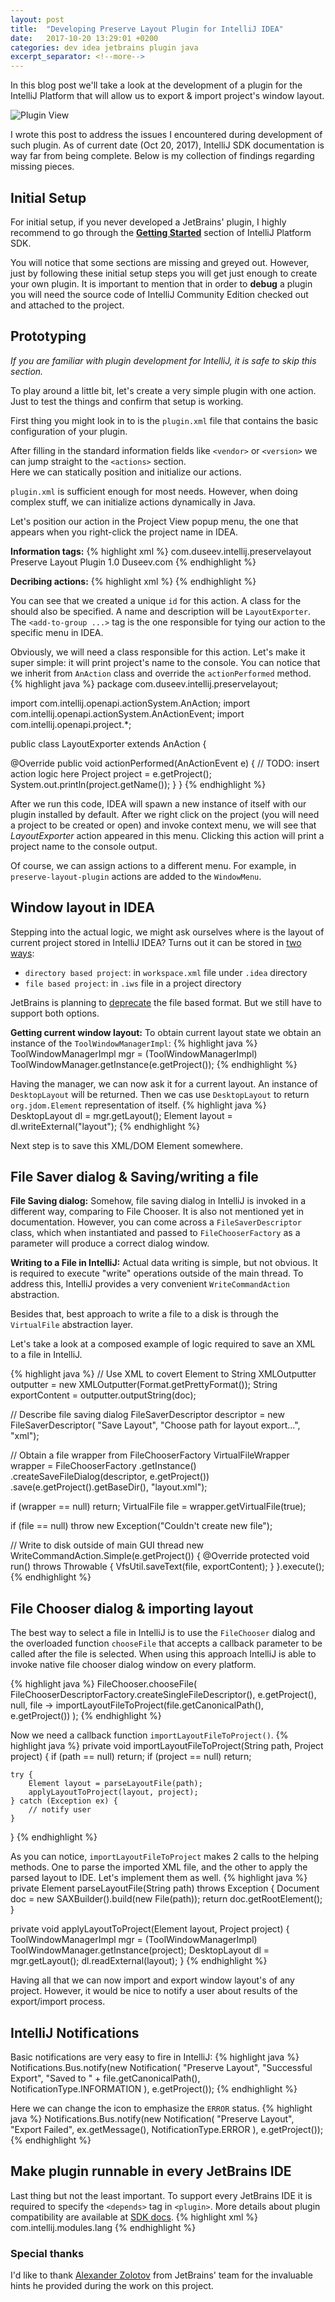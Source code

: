 ```yaml
---
layout: post
title:  "Developing Preserve Layout Plugin for IntelliJ IDEA"
date:   2017-10-20 13:29:01 +0200
categories: dev idea jetbrains plugin java
excerpt_separator: <!--more-->
---
```

In this blog post we'll take a look at the development of a plugin for the
IntelliJ Platform that will allow us to export & import project's window layout.

![Plugin View](https://image.ibb.co/mquG36/plugin_window.jpg)

I wrote this post to address the issues I encountered during development of
such plugin. As of
current date (Oct 20, 2017), IntelliJ SDK documentation is way far from being
complete. Below is my collection of findings regarding missing pieces.

<!--more-->

## Initial Setup
For initial setup, if you never developed a JetBrains' plugin, I highly
recommend to go through the [**Getting Started**][sdk-getting-started] section
of IntelliJ Platform SDK.

You will notice that some sections are missing and greyed out. However, just
by following these
initial setup steps you will get just enough to create your own plugin. It is
important to mention that in order to **debug** a plugin you will need
the source code of IntelliJ Community Edition checked out and attached to the
project.

## Prototyping
*If you are familiar with plugin development for IntelliJ, it is safe to skip
this section.*

To play around a little bit, let's create a very simple plugin with one action.
Just to test the things and confirm that setup is working.

First thing you might look in to is the `plugin.xml` file that contains the
basic configuration of your plugin.

After filling in the standard information fields like `<vendor>` or `<version>`
we can jump straight to the `<actions>` section.  
Here we can statically position and initialize our actions.

`plugin.xml` is sufficient enough for most needs. However, when doing complex
stuff, we can initialize actions dynamically in Java.

Let's position our
action in the Project View popup menu, the one that appears when you
right-click the project name in IDEA.

**Information tags:**
{% highlight xml %}
<id>com.duseev.intellij.preservelayout</id>
<name>Preserve Layout Plugin</name>
<version>1.0</version>
<vendor email="vagiz@duseev.com" url="http://duseev.com">Duseev.com</vendor>
{% endhighlight %}

**Decribing actions:**
{% highlight xml %}
<actions>
  <action id="ExportLayout"
          class="com.duseev.intellij.preservelayout.LayoutExporter"
          text="LayoutExporter"
          description="LayoutExporter">
  <add-to-group group-id="ProjectViewPopupMenu"
                anchor="after"
                relative-to-action="ExternalToolsGroup"/>
  </action>
</actions>
{% endhighlight %}

You can see that we created a unique `id` for this action. A class for the
should also be specified. A name and description will be `LayoutExporter`. The
`<add-to-group ...>` tag is the one responsible for tying our action to the
specific menu in IDEA.

Obviously, we will need a class responsible for this action. Let's make it
super simple: it will print project's name to the console. You can
notice that we inherit from `AnAction` class and override the
`actionPerformed` method.
{% highlight java %}
package com.duseev.intellij.preservelayout;

import com.intellij.openapi.actionSystem.AnAction;
import com.intellij.openapi.actionSystem.AnActionEvent;
import com.intellij.openapi.project.*;

public class LayoutExporter extends AnAction {

   @Override
   public void actionPerformed(AnActionEvent e) {
       // TODO: insert action logic here
       Project project = e.getProject();
       System.out.println(project.getName());
   }
}
{% endhighlight %}

After we run this code, IDEA will spawn a new instance of itself with our
plugin installed by default. After we right click on the project (you will need
a project to be created or open) and invoke context menu, we will see that
*LayoutExporter* action appeared in this menu. Clicking this action will
print a project name to the console output.

Of course, we can assign actions to a different menu. For example, in
`preserve-layout-plugin` actions are added to the `WindowMenu`.

## Window layout in IDEA
Stepping into the actual logic, we might ask ourselves where is the layout of
current project stored in IntelliJ IDEA? Turns out it can be stored in [two ways][sdk-about-projects]:
* `directory based project`: in `workspace.xml` file under `.idea` directory
* `file based project`: in `.iws` file in a project directory

JetBrains is planning to [deprecate][sdk-abandon-old] the file based format.
But we still have to support both options.

**Getting current window layout:**
To obtain current layout state we obtain an instance of the
`ToolWindowManagerImpl`:
{% highlight java %}
ToolWindowManagerImpl mgr = (ToolWindowManagerImpl) ToolWindowManager.getInstance(e.getProject());
{% endhighlight %}

Having the manager, we can now ask it for a current layout. An instance of
`DesktopLayout` will be returned. Then we cas use `DesktopLayout` to return
`org.jdom.Element` representation of itself.
{% highlight java %}
DesktopLayout dl = mgr.getLayout();
Element layout = dl.writeExternal("layout");
{% endhighlight %}

Next step is to save this XML/DOM Element somewhere.

## File Saver dialog & Saving/writing a file
**File Saving dialog:**
Somehow, file saving dialog in IntelliJ is invoked in a different way,
comparing to File Chooser. It is also not mentioned yet in documentation.
However, you can come across a `FileSaverDescriptor` class, which when
instantiated and passed to
`FileChooserFactory` as a parameter will produce a correct dialog window.

**Writing to a File in IntelliJ:**
Actual data writing is simple, but not obvious. It is required to execute
"write" operations outside of the main thread. To address this,
IntelliJ provides
a very convenient `WriteCommandAction` abstraction.

Besides that, best approach to write a file to a disk is through
the `VirtualFile` abstraction layer.

Let's take a look at a composed example of logic required to save an XML to
a file in IntelliJ.

{% highlight java %}
// Use XML to covert Element to String
XMLOutputter outputter = new XMLOutputter(Format.getPrettyFormat());
String exportContent = outputter.outputString(doc);

// Describe file saving dialog
FileSaverDescriptor descriptor = new FileSaverDescriptor(
        "Save Layout",
        "Choose path for layout export...",
        "xml");

// Obtain a file wrapper from FileChooserFactory
VirtualFileWrapper wrapper = FileChooserFactory
        .getInstance()
        .createSaveFileDialog(descriptor, e.getProject())
        .save(e.getProject().getBaseDir(), "layout.xml");

if (wrapper == null) return;
VirtualFile file = wrapper.getVirtualFile(true);

if (file == null) throw new Exception("Couldn't create new file");

// Write to disk outside of main GUI thread
new WriteCommandAction.Simple(e.getProject()) {
    @Override
    protected void run() throws Throwable {
        VfsUtil.saveText(file, exportContent);
    }
}.execute();
{% endhighlight %}

## File Chooser dialog & importing layout
The best way to select a file in IntelliJ is to use the `FileChooser` dialog
and the overloaded function `chooseFile` that accepts a callback parameter to
be called after the file is selected. When using this approach IntelliJ is
able to invoke native file chooser dialog window on every platform.

{% highlight java %}
FileChooser.chooseFile(
    FileChooserDescriptorFactory.createSingleFileDescriptor(),
    e.getProject(),
    null,
    file -> importLayoutFileToProject(file.getCanonicalPath(), e.getProject())
);
{% endhighlight %}

Now we need a callback function `importLayoutFileToProject()`.
{% highlight java %}
private void importLayoutFileToProject(String path, Project project) {
    if (path == null) return;
    if (project == null) return;

    try {
        Element layout = parseLayoutFile(path);
        applyLayoutToProject(layout, project);
    } catch (Exception ex) {
        // notify user
    }
}
{% endhighlight %}

As you can notice,
`importLayoutFileToProject` makes 2 calls to the helping methods.
One to parse the imported XML file, and the other to apply the parsed
layout to IDE. Let's implement them as well.
{% highlight java %}
private Element parseLayoutFile(String path) throws Exception {
    Document doc = new SAXBuilder().build(new File(path));
    return doc.getRootElement();
}

private void applyLayoutToProject(Element layout, Project project) {
    ToolWindowManagerImpl mgr = (ToolWindowManagerImpl) ToolWindowManager.getInstance(project);
    DesktopLayout dl = mgr.getLayout();
    dl.readExternal(layout);
}
{% endhighlight %}

Having all that we can now import and export window layout's of any project.
However, it
would be nice to notify a user about results of the export/import process.

## IntelliJ Notifications
Basic notifications are very easy to fire in IntelliJ:
{% highlight java %}
Notifications.Bus.notify(new Notification(
    "Preserve Layout",
    "Successful Export",
    "Saved to " + file.getCanonicalPath(),
    NotificationType.INFORMATION
), e.getProject());
{% endhighlight %}

Here we can change the icon to emphasize the `ERROR` status.
{% highlight java %}
Notifications.Bus.notify(new Notification(
    "Preserve Layout",
    "Export Failed",
    ex.getMessage(),
    NotificationType.ERROR
), e.getProject());
{% endhighlight %}

## Make plugin runnable in every JetBrains IDE
Last thing but not the least important. To support every JetBrains IDE it is
required to specify the `<depends>` tag in `<plugin>`. More details about
plugin compatibility are available at [SDK docs][sdk-plugin-compativility].
{% highlight xml %}
<depends>com.intellij.modules.lang</depends>
{% endhighlight %}

### Special thanks
I'd like to thank [Alexander Zolotov][azolotov-github] from JetBrains' team
for the invaluable hints he provided during the work on this project.


[plugin-gh]:    https://github.com/vduseev/preserve-layout-plugin
[plugin-page]:  https://plugins.jetbrains.com/plugin/10097-preserve-layout-plugin
[sdk-getting-started]: https://www.jetbrains.org/intellij/sdk/docs/basics/getting_started.html
[sdk-about-projects]: https://www.jetbrains.com/help/idea/about-projects.html
[sdk-abandon-old]: https://intellij-support.jetbrains.com/hc/en-us/community/posts/206167769/comments/206288985
[sdk-plugin-compativility]: http://www.jetbrains.org/intellij/sdk/docs/basics/getting_started/plugin_compatibility.html
[azolotov-github]: https://github.com/zolotov
